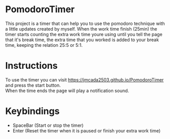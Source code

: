 # PomodoroTimer
This project is a timer that can help you to use the pomodoro technique with a little updates created by myself. When the work time finish (25min) the timer starts counting the extra work time youre using until you tell the page that it's break time, the extra time that you worked is added to your break time, keeping the relation 25:5 or 5:1.

# Instructions
To use the timer you can visit https://jmcada2503.github.io/PomodoroTimer and press the start button.</br>When the time ends the page will play a notification sound.

# Keybindings
- SpaceBar (Start or stop the timer)  
- Enter (Reset the timer when it is paused or finish your extra work time)
